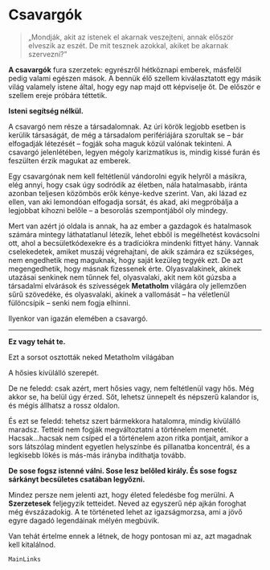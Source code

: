 # Csavargók

> „Mondják, akit az istenek el akarnak veszejteni, annak először elveszik az eszét. De mit tesznek azokkal, akiket be akarnak szervezni?”

**A csavargók** fura szerzetek: egyrészről hétköznapi emberek, másfelől pedig valami egészen mások. A bennük élő szellem kiválasztatott egy másik világ valamely istene által, hogy egy nap majd ott képviselje őt. De először e szellem ereje próbára téttetik.

**Isteni segítség nélkül.**

A csavargó nem része a társadalomnak. Az úri körök legjobb esetben is kerülik társaságát, de még a társadalom perifériájára szorultak se – bár elfogadják létezését – fogják soha maguk közül valónak tekinteni. A csavargó jelenlétében, legyen mégoly karizmatikus is, mindig kissé furán és feszülten érzik magukat az emberek.

Egy csavargónak nem kell feltétlenül vándorolni egyik helyről a másikra, elég annyi, hogy csak úgy sodródik az életben, nála hatalmasabb, iránta azonban teljesen közömbös erők kénye-kedve szerint. Van, aki lázad ez ellen, van aki lemondóan elfogadja sorsát, és akad, aki megpróbálja a legjobbat kihozni belőle – a besorolás szempontjából oly mindegy.

Mert van azért jó oldala is annak, ha az ember a gazdagok és hatalmasok számára mintegy láthatatlanul létezik, lehet ebből is megélhetést kovácsolni ott, ahol a becsületkódexekre és a tradíciókra mindenki fittyet hány. Vannak cselekedetek, amiket muszáj végrehajtani, de akik számára ez szükséges, nem engedhetik meg maguknak, hogy saját kezüleg tegyék ezt. De azt megengedhetik, hogy másnak fizessenek érte. Olyasvalakinek, akinek utazásai senkinek nem tűnnek fel, olyasvalaki, akit nem köt gúzsba a társadalmi elvárások és szívességek **Metatholm** világára oly jellemzően sűrű szövedéke, és olyasvalaki, akinek a vallomását – ha véletlenül fülöncsípik – senki nem fogja elhinni.

Ilyenkor van igazán elemében a csavargó.

----

**Ez vagy tehát te.**

Ezt a sorsot osztották neked Metatholm világában

A hősies kívülálló szerepét.

De ne feledd: csak azért, mert hősies vagy, nem feltétlenül vagy hős. Még akkor se, ha belül úgy érzed. Sőt, lehetsz ünnepelt és népszerű kalandor is, és mégis állhatsz a rossz oldalon.

És ezt se feledd: tehetsz szert bármekkora hatalomra, mindig kívülálló maradsz. Tetteid nem fogják megváltoztatni a történelem menetét. Hacsak...hacsak nem csíped el a történelem azon ritka pontjait, amikor a sors látszólag mindent egyetlen helyszínbe és pillanatba koncentrál, és a legkisebb lökés is más-más irányba indíthatja tovább.

**De sose fogsz istenné válni. Sose lesz belőled király. És sose fogsz sárkányt becsületes csatában legyőzni.**

Mindez persze nem jelenti azt, hogy életed feledésbe fog merülni. A **Szerzetesek** feljegyzik tetteidet. Neved az egyszerű nép ajkán foroghat még évszázadokig. A te történeted lehet az igazságmorzsa, ami a jövő egyre dagadó legendáinak mélyén megbúvik.

Van tehát értelme ennek a létnek, de hogy pontosan mi az, azt magadnak kell kitalálnod.

`MainLinks`
